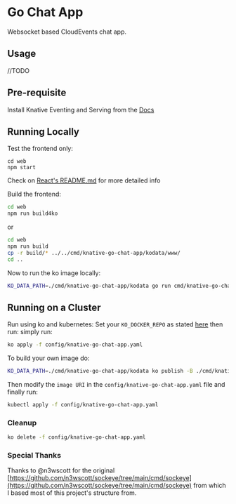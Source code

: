 # Go Chat App

Websocket based CloudEvents chat app.

## Usage

//TODO

## Pre-requisite
Install Knative Eventing and Serving from the [Docs](https://knative.dev/docs/install/quickstart-install/)

## Running Locally

Test the frontend only:
```shel
cd web
npm start
```
Check on [React's README.md](./web/README.md) for more detailed info

Build the frontend:
```bash
cd web
npm run build4ko
```
or
```bash
cd web
npm run build
cp -r build/* ../../cmd/knative-go-chat-app/kodata/www/
cd ..
```

Now to run the ko image locally:
```bash
KO_DATA_PATH=./cmd/knative-go-chat-app/kodata go run cmd/knative-go-chat-app/main.go
```

## Running on a Cluster

Run using ko and kubernetes:
Set your `KO_DOCKER_REPO` as stated [here](https://github.com/google/ko#choose-destination)
then run:
simply run:
```bash
ko apply -f config/knative-go-chat-app.yaml
```
To build your own image do:
```bash
KO_DATA_PATH=./cmd/knative-go-chat-app/kodata ko publish -B ./cmd/knative-go-chat-app/main.go
```
Then modify the `image URI` in the `config/knative-go-chat-app.yaml` file 
and finally run:
```bash
kubectl apply -f config/knative-go-chat-app.yaml
```
### Cleanup

```bash
ko delete -f config/knative-go-chat-app.yaml
```

### Special Thanks

Thanks to @n3wscott for the original [https://github.com/n3wscott/sockeye/tree/main/cmd/sockeye](https://github.com/n3wscott/sockeye/tree/main/cmd/sockeye) from which I based most of this project's structure from.
